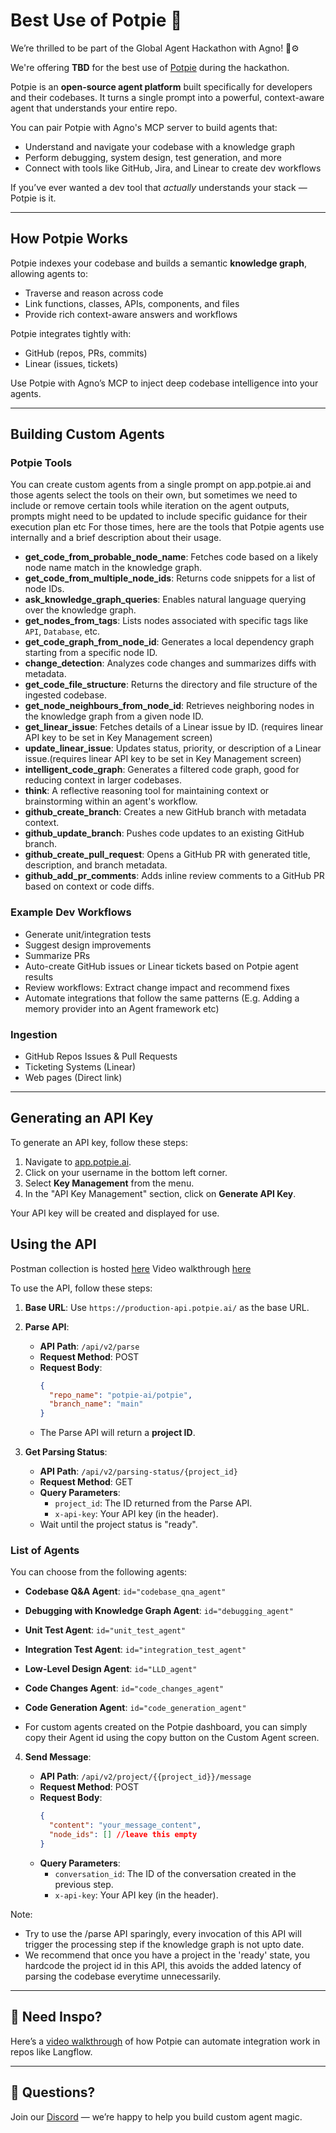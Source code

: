 # Best Use of Potpie 🥧

We’re thrilled to be part of the Global Agent Hackathon with Agno! 🧠⚙️

We're offering **TBD** for the best use of [Potpie](https://github.com/potpie-ai/potpie) during the hackathon.

Potpie is an **open-source agent platform** built specifically for developers and their codebases. It turns a single prompt into a powerful, context-aware agent that understands your entire repo.

You can pair Potpie with Agno's MCP server to build agents that:
- Understand and navigate your codebase with a knowledge graph
- Perform debugging, system design, test generation, and more
- Connect with tools like GitHub, Jira, and Linear to create dev workflows

If you’ve ever wanted a dev tool that *actually* understands your stack — Potpie is it.

---

## How Potpie Works

Potpie indexes your codebase and builds a semantic **knowledge graph**, allowing agents to:
- Traverse and reason across code
- Link functions, classes, APIs, components, and files
- Provide rich context-aware answers and workflows

Potpie integrates tightly with:
- GitHub (repos, PRs, commits)
- Linear (issues, tickets)

Use Potpie with Agno’s MCP to inject deep codebase intelligence into your agents.

---

## Building Custom Agents

### Potpie Tools

You can create custom agents from a single prompt on app.potpie.ai and those agents select the tools on their own, but sometimes we need to include or remove certain tools while iteration on the agent outputs, prompts might need to be updated to include specific guidance for their execution plan etc  For those times, here are the tools that Potpie agents use internally and a brief description about their usage. 

- **get_code_from_probable_node_name**: Fetches code based on a likely node name match in the knowledge graph.
- **get_code_from_multiple_node_ids**: Returns code snippets for a list of node IDs.
- **ask_knowledge_graph_queries**: Enables natural language querying over the knowledge graph.
- **get_nodes_from_tags**: Lists nodes associated with specific tags like `API`, `Database`, etc.
- **get_code_graph_from_node_id**: Generates a local dependency graph starting from a specific node ID.
- **change_detection**: Analyzes code changes and summarizes diffs with metadata.
- **get_code_file_structure**: Returns the directory and file structure of the ingested codebase.
- **get_node_neighbours_from_node_id**: Retrieves neighboring nodes in the knowledge graph from a given node ID.
- **get_linear_issue**: Fetches details of a Linear issue by ID. (requires linear API key to be set in Key Management screen) 
- **update_linear_issue**: Updates status, priority, or description of a Linear issue.(requires linear API key to be set in Key Management screen) 
- **intelligent_code_graph**: Generates a filtered code graph, good for reducing context in larger codebases. 
- **think**: A reflective reasoning tool for maintaining context or brainstorming within an agent's workflow.
- **github_create_branch**: Creates a new GitHub branch with metadata context.
- **github_update_branch**: Pushes code updates to an existing GitHub branch.
- **github_create_pull_request**: Opens a GitHub PR with generated title, description, and branch metadata.
- **github_add_pr_comments**: Adds inline review comments to a GitHub PR based on context or code diffs.


### Example Dev Workflows 

- Generate unit/integration tests
- Suggest design improvements
- Summarize PRs
- Auto-create GitHub issues or Linear tickets based on Potpie agent results
- Review workflows: Extract change impact and recommend fixes
- Automate integrations that follow the same patterns (E.g. Adding a memory provider into an Agent framework etc) 

### Ingestion

- GitHub Repos Issues & Pull Requests
- Ticketing Systems (Linear)
- Web pages (Direct link) 

---
## Generating an API Key

To generate an API key, follow these steps:

1. Navigate to [app.potpie.ai](https://app.potpie.ai).
2. Click on your username in the bottom left corner.
3. Select **Key Management** from the menu.
4. In the "API Key Management" section, click on **Generate API Key**.

Your API key will be created and displayed for use.

## Using the API

Postman collection is hosted [here](https://drive.google.com/file/d/1DMF2A5oy8zeNb0xQMUn82fcF2CVvc__L/view?usp=sharing)
Video walkthrough [here](https://x.com/runtimeHorror/status/1897144432404914215)

To use the API, follow these steps:

1. **Base URL**: Use `https://production-api.potpie.ai/` as the base URL.

2. **Parse API**:
   - **API Path**: `/api/v2/parse`
   - **Request Method**: POST
   - **Request Body**:
     ```json
     {
       "repo_name": "potpie-ai/potpie",
       "branch_name": "main"
     }
     ```
   - The Parse API will return a **project ID**.

3. **Get Parsing Status**:
   - **API Path**: `/api/v2/parsing-status/{project_id}`
   - **Request Method**: GET
   - **Query Parameters**:
     - `project_id`: The ID returned from the Parse API.
     - `x-api-key`: Your API key (in the header).
   - Wait until the project status is "ready".


### List of Agents

You can choose from the following agents:

- **Codebase Q&A Agent**: `id="codebase_qna_agent"`
- **Debugging with Knowledge Graph Agent**: `id="debugging_agent"`
- **Unit Test Agent**: `id="unit_test_agent"`
- **Integration Test Agent**: `id="integration_test_agent"`
- **Low-Level Design Agent**: `id="LLD_agent"`
- **Code Changes Agent**: `id="code_changes_agent"`
- **Code Generation Agent**: `id="code_generation_agent"`

- For custom agents created on the Potpie dashboard, you can simply copy their Agent id using the copy button on the Custom Agent screen. 

4. **Send Message**:

   - **API Path**: `/api/v2/project/{{project_id}}/message`
   - **Request Method**: POST
   - **Request Body**:
     ```json
     {
       "content": "your_message_content",
       "node_ids": [] //leave this empty
     }
     ```
   - **Query Parameters**:
     - `conversation_id`: The ID of the conversation created in the previous step.
     - `x-api-key`: Your API key (in the header).

Note: 
* Try to use the /parse API sparingly, every invocation of this API will trigger the processing step if the knowledge graph is not upto date.
* We recommend that once you have a project in the 'ready' state, you hardcode the project id in this API, this avoids the added latency of parsing the codebase everytime unnecessarily. 


---

## 🎥 Need Inspo?

Here’s a [video walkthrough](https://youtu.be/a4rInO0xa54?feature=shared) of how Potpie can automate integration work in repos like Langflow. 

---

## 💬 Questions?

Join our [Discord](https://discord.com/invite/ryk5CMD5v6) — we’re happy to help you build custom agent magic.

